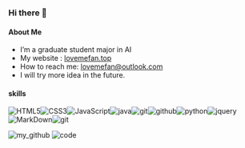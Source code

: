 ### Hi there 👋

<!--
**lovemefan/lovemefan** is a ✨ _special_ ✨ repository because its `README.md` (this file) appears on your GitHub profile.

Here are some ideas to get you started:

- 🔭 I’m currently working on ...
- 🌱 I’m currently learning ...
- 👯 I’m looking to collaborate on ...
- 🤔 I’m looking for help with ...
- 💬 Ask me about ...
- 📫 How to reach me: ...
- 😄 Pronouns: ...
- ⚡ Fun fact: ...
-->



#### About Me

-  I’m a graduate student major in AI
- My website : [lovemefan.top](http://lovemefan.top) 
- How to reach me: lovemefan@outlook.com
- I will try more idea in the future. 

#### skills

![HTML5](https://img.shields.io/badge/html%205-grey?style=for-the-badge&logo=html5&logoColor=white&labelColor=fe4365)![CSS3](https://img.shields.io/badge/css%203-grey?style=for-the-badge&logo=css3&logoColor=white&labelColor=fe4365)![JavaScript](https://img.shields.io/badge/-JavaScript-grey?style=for-the-badge&logo=javascript&logoColor=white&labelColor=fe4365)![java](https://img.shields.io/badge/-java-grey?style=for-the-badge&logo=java&logoColor=white&labelColor=fe4365)![git](https://img.shields.io/badge/-git-grey?style=for-the-badge&logo=git&logoColor=white&labelColor=fe4365)![github](https://img.shields.io/badge/-github-grey?style=for-the-badge&logo=github&logoColor=white&labelColor=fe4365)![python](https://img.shields.io/badge/-python-grey?style=for-the-badge&logo=python&logoColor=white&labelColor=fe4365)![jquery](https://img.shields.io/badge/-jquery-grey?style=for-the-badge&logo=jquery&logoColor=white&labelColor=fe4365)![MarkDown](https://img.shields.io/badge/-Markdown-grey?style=for-the-badge&logo=Markdown&logoColor=white&labelColor=fe4365)![git](https://img.shields.io/badge/-git-grey?style=for-the-badge&logo=git&logoColor=white&labelColor=fe4365)


![my_github](https://github-readme-stats.vercel.app/api?username=lovemefan&show_icons=true&bg_color=30,e96443,904e95&title_color=fff&text_color=fff)
![code](https://github-readme-stats.vercel.app/api/top-langs/?username=lovemefan&layout=compact&text_color=daf7dc&bg_color=30,e96443,904e95)





